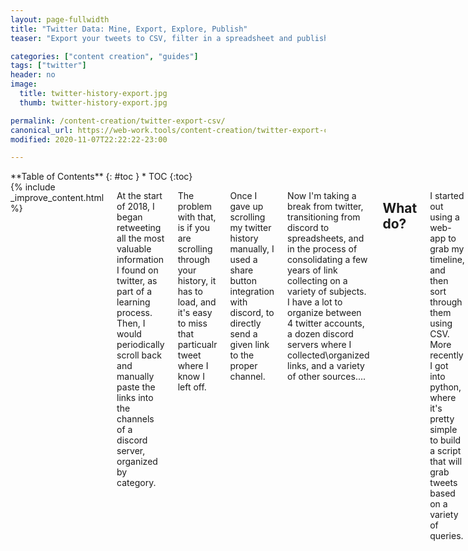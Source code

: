 ```yaml
---
layout: page-fullwidth
title: "Twitter Data: Mine, Export, Explore, Publish"
teaser: "Export your tweets to CSV, filter in a spreadsheet and publish."

categories: ["content creation", "guides"]
tags: ["twitter"]
header: no
image:
  title: twitter-history-export.jpg
  thumb: twitter-history-export.jpg

permalink: /content-creation/twitter-export-csv/
canonical_url: https://web-work.tools/content-creation/twitter-export-csv/
modified: 2020-11-07T22:22:22-23:00

---
```

<div class="row">
<div class="medium-4 medium-push-8 columns" markdown="1">
<div class="panel radius" markdown="1">
**Table of Contents**
{: #toc }
*  TOC
{:toc}
</div>
</div><!-- /.medium-4.columns -->


<div class="medium-8 medium-pull-4 columns" markdown="1">
{% include _improve_content.html %}

At the start of 2018, I began retweeting all the most valuable information I found on twitter, as part of a learning process. Then, I would periodically scroll back and manually paste the links into the channels of a discord server, organized by category.

The problem with that, is if you are scrolling through your history, it has to load, and it's easy to miss that particualr tweet where I know I left off.

Once I gave up scrolling my twitter history manually, I used a share button integration with discord, to directly send a given link to the proper channel. 

Now I'm taking a break from twitter, transitioning from discord to spreadsheets, and in the process of consolidating a few years of link collecting on a variety of subjects. I have a lot to organize between 4 twitter accounts, a dozen discord servers where I collected\organized links, and a variety of other sources....

## What do?

I started out using a web-app to grab my timeline, and then sort through them using CSV. More recently I got into python, where it's pretty simple to build a script that will grab tweets based on a variety of queries.

For now this is just a collection of links from my research trying to figure out how to manage twitter in some sane way. Once I get a work-flow set up, I will share some of my own work here too.

## Twitter History Export

* [Want to analyse your tweets? How to import Twitter JSON data exports into Excel - ZDNet](https://www.zdnet.com/article/want-to-analyse-your-tweets-how-to-import-twitter-json-data-exports-into-excel/)
  > It turns out that Twitter is using a non-standard version of JSON lists for its exports, and you're going to need to make a quick change to the file it delivers if you want to be able to use your data in any analytical tooling. If you've been on Twitter as long as I have, that can mean editing at the very least a 100GB plus file (in my case two) to remove the text Twitter has added to the start of what would otherwise be a relatively normal list formatted set of JSON documents. You'll need a decent text editor to make the changes. I recommend something like Visual Studio Code, which can happily load very large text files.
* [Show HN: Search your Twitter history with Algolia - Hacker News](https://github.com/saasify-sh/twitter-search) - [Hacker News](https://news.ycombinator.com/item?id=22842542)
  > Instantly search across your entire Twitter history with a beautiful UI powered by Algolia.

## Twitter API

* [Use Cases, Tutorials, & Documentation - Twitter Developer](https://developer.twitter.com/en)
  > The following examples demonstrate how Twitter developer products can be used to build solutions across a diverse set of use cases. Preview the data that is returned by our endpoints.
* [Standard search API — Twitter Developers](https://developer.twitter.com/en/docs/tweets/search/api-reference/get-search-tweets)
  > To learn how to use [Twitter Search](https://twitter.com/search) effectively, please see the [Standard search operators](https://developer.twitter.com/en/docs/tweets/search/guides/standard-operators) page for a list of available filter operators. Also, see the [Working with Timelines](https://developer.twitter.com/en/docs/tweets/timelines/guides/working-with-timelines) page to learn best practices for navigating results by `since_id` and `max_id`.
* [Standard operators - Docs - Twitter Developer](https://developer.twitter.com/en/docs/twitter-api/v1/rules-and-filtering/overview/standard-operators)
  > The best way to build a standard query and test if it’s valid and will return matched Tweets is to first try it at [twitter.com/search](https://twitter.com/search). As you get a satisfactory result set, the URL loaded in the browser will contain the proper query syntax that can be reused in the standard search API endpoint.
  * [Automate Getting Twitter Data in Python Using Tweepy and API Access > Customizing Twitter Queries](https://www.earthdatascience.org/courses/use-data-open-source-python/intro-to-apis/twitter-data-in-python/#customizing-twitter-queries)
    > if you search for climate+change, Twitter will return all tweets that contain both of those words (in a row) in each tweet. [...]
    > `new_search = "climate+change -filter:retweets"`
* [GET statuses/oembed - Docs - Twitter Developer](https://developer.twitter.com/en/docs/twitter-api/v1/tweets/post-and-engage/api-reference/get-statuses-oembed)
  > The oEmbed endpoint allows customization of the final appearance of an Embedded Tweet by setting the corresponding properties in HTML markup to be interpreted by Twitter's JavaScript bundled with the HTML response by default. The format of the returned markup may change over time as Twitter adds new features or adjusts its Tweet representation.

### Collections

* [About collections - Docs - Twitter Developer](https://developer.twitter.com/en/docs/twitter-api/v1/tweets/curate-a-collection/overview/about_collections)
  > Use these methods to browse Collections, whether by ID, those owned by a specific user, or those containing a specific Tweet.
  > 
  > These methods allow you to create, modify, or delete a collection on behalf of the currently authenticated user.
  > 
  > Collections are meant to be shared with the world, on and off Twitter. To that end, [embedded timelines](https://dev.twitter.com/web/embedded-timelines) have been expanded to support [embedded collections](https://dev.twitter.com/web/embedded-timelines/collection). Use the [widget configurator](https://twitter.com/settings/widgets/new/custom) to prepare your collections for syndication and receive the simple HTML & JavaScript embed code for your site.
* [Response structures when Querying Collections - Docs - Twitter Developer](https://developer.twitter.com/en/docs/twitter-api/v1/tweets/curate-a-collection/overview/response_structures)
  > The Collections API responds with data structures that often depart from the objects you traditionally encounter in the Twitter API.
* [Overview - Docs - Twitter Developer](https://developer.twitter.com/en/docs/twitter-for-websites/timelines/overview)
  > Embedded timelines are an easy way to embed Tweets on your website in a compact, linear view. Display the latest Tweets from a Twitter account, lists, or your curated collections.
* [Creating a Twitter Collection via API - by Lauren Fratamico - Medium](https://medium.com/@lauren.fratamico/creating-a-twitter-collection-via-api-1378ecfe20df)
  > This tutorial goes through how to create and add to collections via python3, and the code can be seen in a gist [here](https://gist.github.com/fratamico/0a56a342d483882ec1d5fb451676d5ae).

### Tweepy (python)

* [tweepy.api — Twitter API wrapper — tweepy 3.9.0](http://docs.tweepy.org/en/latest/api.html)
  > This page contains some basic documentation for the Tweepy module.
* [Extended Tweets — tweepy 3.9.0 documentation](http://docs.tweepy.org/en/latest/extended_tweets.html)
  > When using extended mode, the `text` attribute of Status objects returned by `tweepy.API` methods is replaced by a `full_text` attribute, which contains the entire untruncated text of the Tweet. The `truncated` attribute of the Status object will be `False`, and the `entities` attribute will contain all entities. Additionally, the Status object will have a `display_text_range` attribute, an array of two Unicode code point indices, identifying the inclusive start and exclusive end of the displayable content of the Tweet.

#### Scripts

* [How I automatically created a Twitter List of FreeCodeCampers in 5 minutes](https://www.freecodecamp.org/news/how-i-automatically-created-a-twitter-list-of-freecodecampers-in-5-minutes-425f0b922118/)
  > We are going to create a Python script that will automatically search Twitter for individuals who use the **#freeCodeCamp** hashtag and add them to a Twitter list of “FreeCodeCampers”. [Twitter lists](https://help.twitter.com/en/using-twitter/twitter-lists) are a way to curate a group of individuals on Twitter and collect all of their tweets in a stream, without having to follow each individual accounts. Twitter lists can contain up to 5,000 individual Twitter accounts.
* [yanofsky/tweet_dumper.py](https://gist.github.com/yanofsky/5436496)
  > A script to download all of a user's tweets into a csv
* [arikfr/export_lists.py](https://gist.github.com/arikfr/58e491e0cdbe36a9e48c) 
  > Simple script to export Twitter lists to CSV
* [vickyqian/twitter crawler.txt](https://gist.github.com/vickyqian/f70e9ab3910c7c290d9d715491cde44c) 
  > A Python script to download all the tweets of a hashtag into a csv
* [freeCodeCamp/100DaysOfCode-twitter-bot](https://github.com/freeCodeCamp/100DaysOfCode-twitter-bot) - Automated twitter list creation based on hashtag
  > Twitter bot for #100DaysOfCode [@_100DaysOfCode](https://twitter.com/_100DaysOfCode)
* [tylerpearson/twitter-most-followed-scripts](https://github.com/tylerpearson/twitter-most-followed-scripts) 
  >  Scripts to find the most commonly followed Twitter accounts by a group of people [tmf.tylerp.me](http://tmf.tylerp.me)
* [tylerpearson/twitter-bio-analyzer-script](https://github.com/tylerpearson/twitter-bio-analyzer-script)
  > Ruby script to find the most common words in the bios of the accounts a user follows on Twitter
* [justinlittman/twitter-scraper](https://github.com/justinlittman/twitter-scraper) - A tool for scraping tweet ids from the Twitter website.
* [MikeMcQuaid/TwitterDelete](https://github.com/MikeMcQuaid/TwitterDelete) - Delete your old, unpopular tweets. 
* [bonzanini/Book-SocialMediaMiningPython](https://github.com/bonzanini) - Companion code for the book "Mastering Social Media Mining with Python

### R Tweet

*  [rtweet.info](https://rtweet.info)
  * [mkearney/rtweet](https://github.com/mkearney/rtweet) - bird R client for interacting with Twitter's [stream and REST] APIs
  * [mkearney/rtweet-workshop](https://github.com/mkearney/rtweet-workshop)
  * [hrbrmstr/21-recipes](https://github.com/hrbrmstr/21-recipes) - An R/rtweet edition of [Matthew A. Russell's Python Twitter Recipes Book](https://rud.is/books/21-recipes/)

## Apps

* [botwiki/botwiki.org](https://github.com/botwiki/botwiki.org) - Tutorials, articles, datasets and other resources for creating useful, interesting, artistic and friendly online bots. 
* [huginn/huginn](https://github.com/huginn/huginn) - Create agents that monitor and act on your behalf. Your agents are standing by! 
* [geofurb/Ornitholog](https://github.com/geofurb/Ornitholog) - Open-source Twitter collection and archiving tool for tracking specific topics and collecting bulk data.
* [motazsaad/tweets-collector](https://github.com/motazsaad/tweets-collector) - Collect tweets (tweets corpus) using Twitter API. Collection can be based on hashtags, keywords, geographical location
* [vicinitas.io - Download User Tweets](https://www.vicinitas.io/free-tools/download-user-tweets) 
* [hridaydutta123/awesome-twitter-tools](https://github.com/hridaydutta123/awesome-twitter-tools)
* [kennethreitz/twitter-scraper](https://github.com/kennethreitz/twitter-scraper) - Scrape the Twitter Frontend API without authentication. 
* [twintproject/twint](https://github.com/twintproject/twint) - An advanced Twitter scraping & OSINT tool written in Python that doesn't use Twitter's API, allowing you to scrape a user's followers, following, Tweets and more while evading most API limitations.
* [taspinar/twitterscraper](https://github.com/taspinar/twitterscraper) - Scrape Twitter for Tweets
* [AdrienGuille/TweetStreamer](https://github.com/AdrienGuille/TweetStreamer) - A command line tool for collecting tweets via Twitter's public streaming API
* [DocNow/twarc](https://github.com/DocNow/twarc) - A command line tool (and Python library) for archiving Twitter JSON
* [Jefferson-Henrique/GetOldTweets-python](https://github.com/Jefferson-Henrique/GetOldTweets-python) - A project written in Python to get old tweets, it bypass some limitations of Twitter Official API.
* [jennybc/scream](https://github.com/jennybc/scream) - Get replies and quotes of a tweet
* [snovvcrash/tweetlord](https://github.com/snovvcrash/tweetlord) - bird Twitter profile dumper (downloader) with authorization swapping
* [Datamine/Archive-Tweets](https://github.com/Datamine/Archive-Tweets) - Archive and Delete Liked and Posted Tweets
* [The Best Twitter Search Tricks - Digital Inspiration](https://www.labnol.org/internet/twitter-search-tricks/13693/)
  > The [Twitter Archiver](https://www.labnol.org/internet/save-twitter-hashtag-tweets/6505/) and the [Twitter Bots](https://www.labnol.org/internet/write-twitter-bot/27902/) app fire each time a new tweet is found that match your search query. You can write simple search queries (like `#Oscars`) or more complex query (like `obama min_retweets:10 filter:news`) that uses one or more Twitter’s advanced search operators.

## Re-Publishing Twitter Content

* [Twitter’s Developer Policies for Researchers, Archivists, and Librarians - by Justin Littman - On Archivy - Medium](https://medium.com/on-archivy/twitters-developer-policies-for-researchers-archivists-and-librarians-63e9ba0433b2)
  > I have long maintained that one of the most significant barriers to Twitter research and archiving are [Twitter’s Developer Policies](https://developer.twitter.com/en/developer-terms/policy). This barrier takes the form of not only the restrictions contained in the policies, but the ambiguity of the documents themselves.
* [Set up Twitter for Websites - Docs - Twitter Developer](https://developer.twitter.com/en/docs/twitter-for-websites/javascript-api/guides/set-up-twitter-for-websites)
  > The easiest way to create a Twitter for Websites widget — a Tweet button, Follow button, embedded Tweet or timeline — is to use our configuration tools at [publish.twitter.com](https://publish.twitter.com/) then copy and paste the generated HTML code into the template or widget area for your site.
* [Display requirements – Twitter Developers - Twitter Developer](https://developer.twitter.com/en/developer-terms/display-requirements)
  > If you follow these guidelines merely to display a Tweet, you may not need to contact Twitter for any additional display or trademark permissions. However, you may still want to submit your proposed use and context for Twitter review. (Note that, in some cases, permission from the original content creator may still be necessary, as Twitter does not provide permission to use third party/user content.)
* [rob-murray/jekyll-twitter-plugin](https://github.com/rob-murray/jekyll-twitter-plugin)
  > A Liquid tag plugin for the Jekyll blogging engine that embeds Tweets, Timelines and more from Twitter API
* [tylerpearson/twitter-most-followed-site](https://github.com/tylerpearson/twitter-most-followed-site)
    > Jekyll site to display the results generate by the scripts in the [Twitter Most Followed repo](https://github.com/tylerpearson/twitter-most-followed-scripts).

## Nerd Stuff

* [mattdodge/Tweet-2-RSS](https://github.com/mattdodge/Tweet-2-RSS)
* [vzqzac/twgitbot](https://github.com/vzqzac/twgitbot) - A node.js bot that checks a github repo changes and tweets it to your Twitter account 
* [Kikobeats/fetch-timeline-cli](https://github.com/Kikobeats/fetch-timeline-cli) - Fetch Twitter user's timeline from your terminal zap. 
  * [kikobeats.github.io/fetch-timeline-cli/](https://kikobeats.github.io/fetch-timeline-cli/)
* [renatolond/mastodon-twitter-poster](https://github.com/renatolond/mastodon-twitter-poster) - Crossposter to post statuses between Mastodon and Twitter
